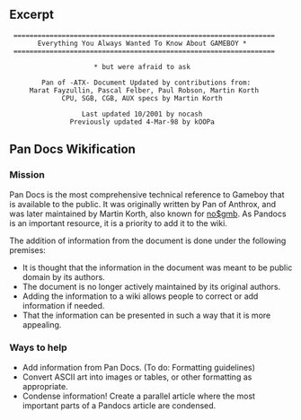 Excerpt
-------

     =================================================================
           Everything You Always Wanted To Know About GAMEBOY *
     =================================================================

                         * but were afraid to ask

            Pan of -ATX- Document Updated by contributions from:
         Marat Fayzullin, Pascal Felber, Paul Robson, Martin Korth
                 CPU, SGB, CGB, AUX specs by Martin Korth

                      Last updated 10/2001 by nocash
                   Previously updated 4-Mar-98 by kOOPa

Pan Docs Wikification
---------------------

### Mission

Pan Docs is the most comprehensive technical reference to Gameboy that
is available to the public. It was originally written by Pan of Anthrox,
and was later maintained by Martin Korth, also known for
[no\$gmb](no$gmb "wikilink"). As Pandocs is an important resource, it is
a priority to add it to the wiki.

The addition of information from the document is done under the
following premises:

-   It is thought that the information in the document was meant to be
    public domain by its authors.
-   The document is no longer actively maintained by its original
    authors.
-   Adding the information to a wiki allows people to correct or add
    information if needed.
-   That the information can be presented in such a way that it is more
    appealing.

### Ways to help

-   Add information from Pan Docs. (To do: Formatting guidelines)
-   Convert ASCII art into images or tables, or other formatting as
    appropriate.
-   Condense information! Create a parallel article where the most
    important parts of a Pandocs article are condensed.

